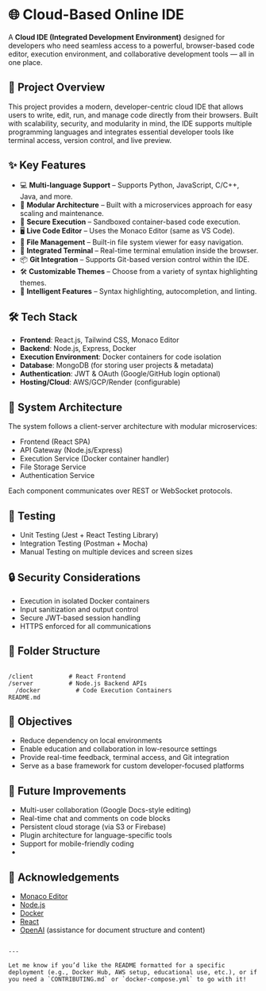 # 🌐 Cloud-Based Online IDE

A **Cloud IDE (Integrated Development Environment)** designed for developers who need seamless access to a powerful, browser-based code editor, execution environment, and collaborative development tools — all in one place.

## 🚀 Project Overview

This project provides a modern, developer-centric cloud IDE that allows users to write, edit, run, and manage code directly from their browsers. Built with scalability, security, and modularity in mind, the IDE supports multiple programming languages and integrates essential developer tools like terminal access, version control, and live preview.

## ✨ Key Features

- 💻 **Multi-language Support** – Supports Python, JavaScript, C/C++, Java, and more.
- 🧱 **Modular Architecture** – Built with a microservices approach for easy scaling and maintenance.
- 🔐 **Secure Execution** – Sandboxed container-based code execution.
- 🖥️ **Live Code Editor** – Uses the Monaco Editor (same as VS Code).
- 📂 **File Management** – Built-in file system viewer for easy navigation.
- 🧪 **Integrated Terminal** – Real-time terminal emulation inside the browser.
- 📦 **Git Integration** – Supports Git-based version control within the IDE.
- 🛠️ **Customizable Themes** – Choose from a variety of syntax highlighting themes.
- 🧠 **Intelligent Features** – Syntax highlighting, autocompletion, and linting.

## 🛠️ Tech Stack

- **Frontend**: React.js, Tailwind CSS, Monaco Editor
- **Backend**: Node.js, Express, Docker
- **Execution Environment**: Docker containers for code isolation
- **Database**: MongoDB (for storing user projects & metadata)
- **Authentication**: JWT & OAuth (Google/GitHub login optional)
- **Hosting/Cloud**: AWS/GCP/Render (configurable)

## 📐 System Architecture

The system follows a client-server architecture with modular microservices:

- Frontend (React SPA)
- API Gateway (Node.js/Express)
- Execution Service (Docker container handler)
- File Storage Service
- Authentication Service

Each component communicates over REST or WebSocket protocols.

## 🧪 Testing

- Unit Testing (Jest + React Testing Library)
- Integration Testing (Postman + Mocha)
- Manual Testing on multiple devices and screen sizes

## 🔒 Security Considerations

- Execution in isolated Docker containers
- Input sanitization and output control
- Secure JWT-based session handling
- HTTPS enforced for all communications

## 📁 Folder Structure

```

/client          # React Frontend
/server          # Node.js Backend APIs
  /docker          # Code Execution Containers
README.md

```

## 🎯 Objectives

- Reduce dependency on local environments
- Enable education and collaboration in low-resource settings
- Provide real-time feedback, terminal access, and Git integration
- Serve as a base framework for custom developer-focused platforms

## 📌 Future Improvements

- Multi-user collaboration (Google Docs-style editing)
- Real-time chat and comments on code blocks
- Persistent cloud storage (via S3 or Firebase)
- Plugin architecture for language-specific tools
- Support for mobile-friendly coding
- 
## 🙌 Acknowledgements

- [Monaco Editor](https://microsoft.github.io/monaco-editor/)
- [Node.js](https://nodejs.org/)
- [Docker](https://www.docker.com/)
- [React](https://reactjs.org/)
- [OpenAI](https://openai.com/) (assistance for document structure and content)
```

---

Let me know if you’d like the README formatted for a specific deployment (e.g., Docker Hub, AWS setup, educational use, etc.), or if you need a `CONTRIBUTING.md` or `docker-compose.yml` to go with it!
